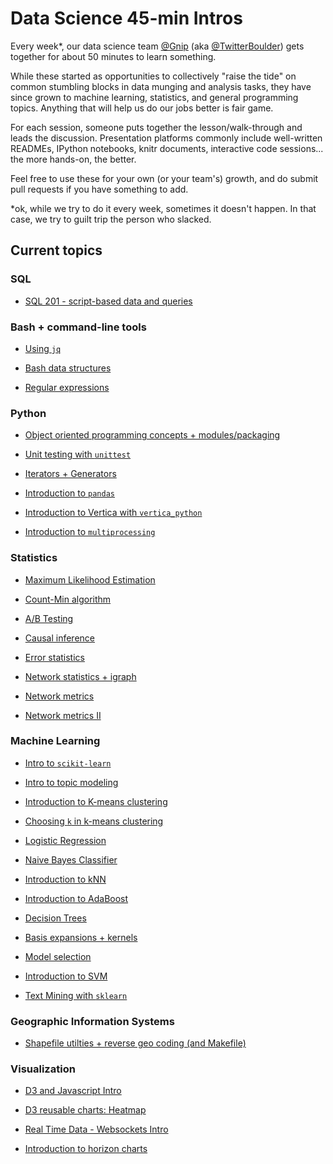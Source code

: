 # Data Science 45-min Intros

Every week\*, our data science team [@Gnip](https://twitter.com/gnip) (aka [@TwitterBoulder](https://twitter.com/twitterboulder)) gets together for about 50 minutes to learn something. 

While these started as opportunities to collectively "raise the tide" on common stumbling blocks in data munging and analysis tasks, they have since grown to machine learning, statistics, and general programming topics. Anything that will help us do our jobs better is fair game. 

For each session, someone puts together the lesson/walk-through and leads the discussion. Presentation platforms commonly include well-written READMEs, IPython notebooks, knitr documents, interactive code sessions... the more hands-on, the better.

Feel free to use these for your own (or your team's) growth, and do submit pull requests if you have something to add. 

\*ok, while we try to do it every week, sometimes it doesn't happen. In that case, we try to guilt trip the person who slacked.  


## Current topics

### SQL

- [SQL 201 - script-based data and queries](SQL-201)


### Bash + command-line tools

- [Using ``jq``](jq-102) 

- [Bash data structures](bash-201)

- [Regular expressions](regex-101)


### Python

- [Object oriented programming concepts + modules/packaging](python-oop-101)

- [Unit testing with ``unittest``](python-unittest-101)

- [Iterators + Generators](iterators-generators-201)

- [Introduction to ``pandas``](pandas-101)

- [Introduction to Vertica with ``vertica_python``](vertica-101)

- [Introduction to ``multiprocessing``](python_multiprocessing)


### Statistics

- [Maximum Likelihood Estimation](max-likelihood-doodle)

- [Count-Min algorithm](count-min-101)

- [A/B Testing](ab_testing)

- [Causal inference](causal_inference-101)

- [Error statistics](error_statistics-101)

- [Network statistics + igraph](network-igraph-101)

- [Network metrics](networks-201)

- [Network metrics II](networks-202)


### Machine Learning

- [Intro to ``scikit-learn``](sklearn-101)

- [Intro to topic modeling](topic-modeling-101)

- [Introduction to K-means clustering](k-means-101)

- [Choosing ``k`` in k-means clustering](choosing-k-in-kmeans)

- [Logistic Regression](logistic-regression-101)

- [Naive Bayes Classifier](naive-bayes-classifier-101)

- [Introduction to kNN](kNN-101)

- [Introduction to AdaBoost](adaboost-101)

- [Decision Trees](decision-trees-101)

- [Basis expansions + kernels](ml-basis-expansion-101)

- [Model selection](model-selection-101)

- [Introduction to SVM](support-vector-machines-101)

- [Text Mining with ``sklearn``](text-mining-with-sklearn-101)


### Geographic Information Systems

- [Shapefile utilties + reverse geo coding (and Makefile)](gis-tools-101)


### Visualization

- [D3 and Javascript Intro](d3-101)

- [D3 reusable charts: Heatmap](d3-201)

- [Real Time Data - Websockets Intro](websockets-101)

- [Introduction to horizon charts](horizon-charts-101)

